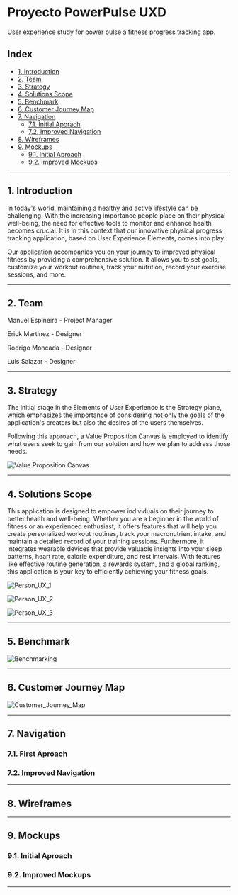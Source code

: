 # Proyecto PowerPulse UXD

User experience study for power pulse a fitness progress tracking app.

## Index

- [1. Introduction](#1-introduction)
- [2. Team](#2-Team)
- [3. Strategy](#3-strategy)
- [4. Solutions Scope](#4-solutions-scope)
- [5. Benchmark](#5-Benchmark)
- [6. Customer Journey Map](#6-customer-journey-map)
- [7. Navigation](#7-Navigation)
  - [7.1. Initial Aporach](#71-first-aproach)
  - [7.2. Improved Navigation](#72-improved-navigation)
- [8. Wireframes](#8-wireframes)
- [9. Mockups](#9-mockups)
  - [9.1. Initial Aproach](#91-initial-aproach)
  - [9.2. Improved Mockups](#92-improved-mockups)

---

## 1. Introduction

In today's world, maintaining a healthy and active lifestyle can be challenging. With the increasing importance people place on their physical well-being, the need for effective tools to monitor and enhance health becomes crucial. It is in this context that our innovative physical progress tracking application, based on User Experience Elements, comes into play.

Our application accompanies you on your journey to improved physical fitness by providing a comprehensive solution. It allows you to set goals, customize your workout routines, track your nutrition, record your exercise sessions, and more.

---

## 2. Team

Manuel Espiñeira - Project Manager

Erick Martinez - Designer

Rodrigo Moncada - Designer

Luis Salazar - Designer

---

## 3. Strategy

The initial stage in the Elements of User Experience is the Strategy plane, which emphasizes the importance of considering not only the goals of the application's creators but also the desires of the users themselves.

Following this approach, a Value Proposition Canvas is employed to identify what users seek to gain from our solution and how we plan to address those needs.

![Value Proposition Canvas](./files/Value%20Proposition.png)

---

## 4. Solutions Scope

This application is designed to empower individuals on their journey to better health and well-being. Whether you are a beginner in the world of fitness or an experienced enthusiast, it offers features that will help you create personalized workout routines, track your macronutrient intake, and maintain a detailed record of your training sessions. Furthermore, it integrates wearable devices that provide valuable insights into your sleep patterns, heart rate, calorie expenditure, and rest intervals. With features like effective routine generation, a rewards system, and a global ranking, this application is your key to efficiently achieving your fitness goals.

![Person_UX_1](./files/UX_PERSON1.png)

![Person_UX_2](./files/UX_PERSON2.png)

![Person_UX_3](./files/UX_PERSON3.png)

---

## 5. Benchmark

![Benchmarking](./files/Benchmarking.png)

---

## 6. Customer Journey Map

![Customer_Journey_Map](./files/Customer_Journey_Map.png)

---

## 7. Navigation

### 7.1. First Aproach


### 7.2. Improved Navigation

---

## 8. Wireframes

---

## 9. Mockups

### 9.1. Initial Aproach


### 9.2. Improved Mockups

---
